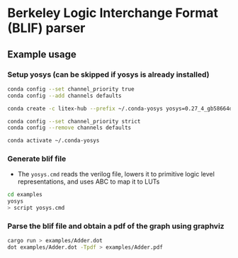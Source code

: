 # Berkeley Logic Interchange Format (BLIF) parser


## Example usage

### Setup yosys (can be skipped if yosys is already installed)

```bash
conda config --set channel_priority true
conda config --add channels defaults

conda create -c litex-hub --prefix ~/.conda-yosys yosys=0.27_4_gb58664d44

conda config --set channel_priority strict
conda config --remove channels defaults

conda activate ~/.conda-yosys
```

### Generate blif file

- The `yosys.cmd` reads the verilog file, lowers it to primitive logic level representations, and uses ABC to map it to LUTs

```bash
cd examples
yosys
> script yosys.cmd
```

### Parse the blif file and obtain a pdf of the graph using graphviz

```bash
cargo run > examples/Adder.dot
dot examples/Adder.dot -Tpdf > examples/Adder.pdf
```
